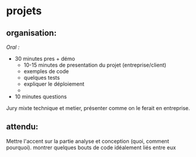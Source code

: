 # projets

## organisation:

*Oral :*

- 30 minutes pres + démo
    - 10-15 minutes de presentation du projet (entreprise/client)
    - exemples de code
    - quelques tests
    - expliquer le déploiement
    - 
- 10 minutes questions

Jury mixte technique et metier, présenter comme on le ferait en entreprise.

## attendu:

Mettre l'accent sur la partie analyse et conception (quoi, comment pourquoi).
montrer quelques bouts de code idéalement liés entre eux

